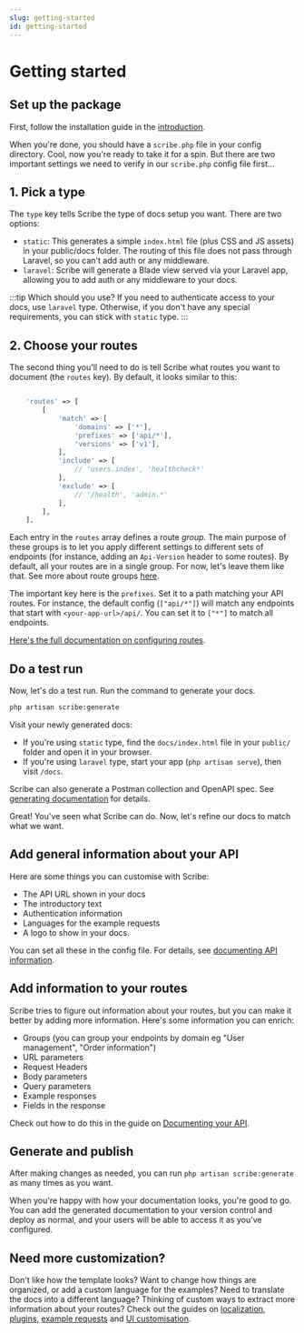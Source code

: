 ```yaml
---
slug: getting-started
id: getting-started
---
```


# Getting started

## Set up the package
First, follow the installation guide in the [introduction](/laravel).

When you're done, you should have a `scribe.php` file in your config directory. Cool, now you're ready to take it for a spin. But there are two important settings we need to verify in our `scribe.php` config file first...

## 1. Pick a type
The `type` key tells Scribe the type of docs setup you want. There are two options:
- `static`: This generates a simple `index.html` file (plus CSS and JS assets) in your public/docs folder. The routing of this file does not pass through Laravel, so you can't add auth or any middleware.
- `laravel`: Scribe will generate a Blade view served via your Laravel app, allowing you to add auth or any middleware to your docs.

:::tip Which should you use?
If you need to authenticate access to your docs, use `laravel` type. Otherwise, if you don't have any special requirements, you can stick with `static` type.
:::

## 2. Choose your routes
The second thing you'll need to do is tell Scribe what routes you want to document (the `routes` key). By default, it looks similar to this:

```php title="config/scribe.php"

    'routes' => [
        [
            'match' => [
                'domains' => ['*'],
                'prefixes' => ['api/*'],
                'versions' => ['v1'],
            ],
            'include' => [
                // 'users.index', 'healthcheck*'
            ],
            'exclude' => [
                // '/health', 'admin.*'
            ],
        ],
    ],
```

Each entry in the `routes` array defines a route _group_. The main purpose of these groups is to let you apply different settings to different sets of endpoints (for instance, adding an `Api-Version` header to some routes). By default, all your routes are in a single group. For now, let's leave them like that. See more about route groups [here](/laravel/reference/config#routes).

The important key here is the `prefixes`. Set it to a path matching your API routes. For instance, the default config (`["api/*"]`) will match any endpoints that start with `<your-app-url>/api/`. You can set it to `["*"]` to match all endpoints.

[Here's the full documentation on configuring routes](/laravel/reference/config#routes).

## Do a test run
Now, let's do a test run. Run the command to generate your docs.

```bash
php artisan scribe:generate
```

Visit your newly generated docs:
- If you're using `static` type, find the `docs/index.html` file in your `public/` folder and open it in your browser.
- If you're using `laravel` type, start your app (`php artisan serve`), then visit `/docs`.

Scribe can also generate a Postman collection and OpenAPI spec. See [generating documentation](/laravel/tasks/generating) for details.

Great! You've seen what Scribe can do. Now, let's refine our docs to match what we want.

## Add general information about your API
Here are some things you can customise with Scribe:
- The API URL shown in your docs
- The introductory text
- Authentication information
- Languages for the example requests
- A logo to show in your docs.

You can set all these in the config file. For details, see [documenting API information](/laravel/documenting/api-information).


## Add information to your routes
Scribe tries to figure out information about your routes, but you can make it better by adding more information. Here's some information you can enrich:
- Groups (you can group your endpoints by domain eg "User management", "Order information")
- URL parameters
- Request Headers
- Body parameters
- Query parameters
- Example responses
- Fields in the response

Check out how to do this in the guide on [Documenting your API](/laravel/documenting/).

## Generate and publish
After making changes as needed, you can run `php artisan scribe:generate` as many times as you want.

When you're happy with how your documentation looks, you're good to go. You can add the generated documentation to your version control and deploy as normal, and your users will be able to access it as you've configured.

## Need more customization?
Don't like how the template looks? Want to change how things are organized, or add a custom language for the examples? Need to translate the docs into a different language? Thinking of custom ways to extract more information about your routes?  Check out the guides on [localization](/laravel/advanced/localization), [plugins](/laravel/advanced/plugins), [example requests](/laravel/advanced/example-requests) and [UI customisation](/laravel/advanced/theming).
